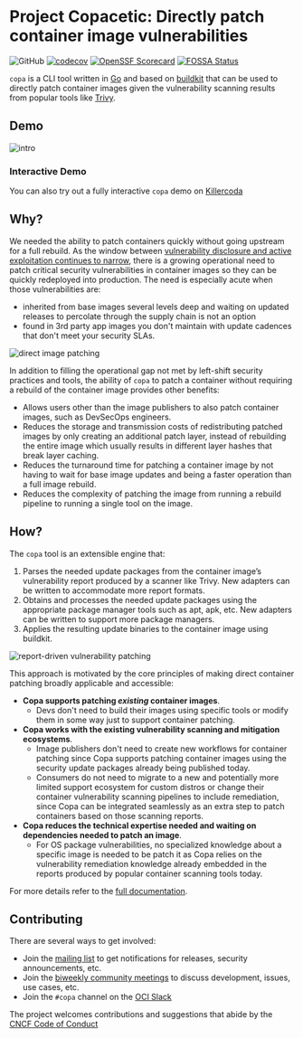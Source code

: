 # Project Copacetic: Directly patch container image vulnerabilities

![GitHub](https://img.shields.io/github/license/project-copacetic/copacetic)
[![codecov](https://codecov.io/gh/project-copacetic/copacetic/branch/main/graph/badge.svg?token=PBC8EPNHRL)](https://codecov.io/gh/project-copacetic/copacetic)
[![OpenSSF Scorecard](https://api.securityscorecards.dev/projects/github.com/project-copacetic/copacetic/badge)](https://api.securityscorecards.dev/projects/github.com/project-copacetic/copacetic)
[![FOSSA Status](https://app.fossa.com/api/projects/git%2Bgithub.com%2Fproject-copacetic%2Fcopacetic.svg?type=shield&issueType=license)](https://app.fossa.com/projects/git%2Bgithub.com%2Fproject-copacetic%2Fcopacetic?ref=badge_shield&issueType=license)

`copa` is a CLI tool written in [Go](https://golang.org) and based on [buildkit](https://github.com/moby/buildkit) that can be used to directly patch container images given the vulnerability scanning results from popular tools like [Trivy](https://github.com/aquasecurity/trivy).

## Demo

![intro](demo/copa-demo.gif)

### Interactive Demo
You can also try out a fully interactive `copa` demo on [Killercoda](https://killercoda.com/salaxander/scenario/try-copa)

## Why?

We needed the ability to patch containers quickly without going upstream for a full rebuild. As the window between [vulnerability disclosure and active exploitation continues to narrow](https://www.bleepingcomputer.com/news/security/hackers-scan-for-vulnerabilities-within-15-minutes-of-disclosure/), there is a growing operational need to patch critical security vulnerabilities in container images so they can be quickly redeployed into production. The need is especially acute when those vulnerabilities are:

- inherited from base images several levels deep and waiting on updated releases to percolate through the supply chain is not an option
- found in 3rd party app images you don't maintain with update cadences that don't meet your security SLAs.

![direct image patching](./docs/imgs/direct-image-patching.png)

In addition to filling the operational gap not met by left-shift security practices and tools, the ability of `copa` to patch a container without requiring a rebuild of the container image provides other benefits:

- Allows users other than the image publishers to also patch container images, such as DevSecOps engineers.
- Reduces the storage and transmission costs of redistributing patched images by only creating an additional patch layer, instead of rebuilding the entire image which usually results in different layer hashes that break layer caching.
- Reduces the turnaround time for patching a container image by not having to wait for base image updates and being a faster operation than a full image rebuild.
- Reduces the complexity of patching the image from running a rebuild pipeline to running a single tool on the image.

## How?

The `copa` tool is an extensible engine that:

1. Parses the needed update packages from the container image’s vulnerability report produced by a scanner like Trivy. New adapters can be written to accommodate more report formats.
2. Obtains and processes the needed update packages using the appropriate package manager tools such as apt, apk, etc. New adapters can be written to support more package managers.
3. Applies the resulting update binaries to the container image using buildkit.

![report-driven vulnerability patching](./docs/imgs/vulnerability-patch.png)

This approach is motivated by the core principles of making direct container patching broadly applicable and accessible:

- **Copa supports patching _existing_ container images**.
  - Devs don't need to build their images using specific tools or modify them in some way just to support container patching.
- **Copa works with the existing vulnerability scanning and mitigation ecosystems**.
  - Image publishers don't need to create new workflows for container patching since Copa supports patching container images using the security update packages already being published today.
  - Consumers do not need to migrate to a new and potentially more limited support ecosystem for custom distros or change their container vulnerability scanning pipelines to include remediation, since Copa can be integrated seamlessly as an extra step to patch containers based on those scanning reports.
- **Copa reduces the technical expertise needed and waiting on dependencies needed to patch an image**.
  - For OS package vulnerabilities, no specialized knowledge about a specific image is needed to be patch it as Copa relies on the vulnerability remediation knowledge already embedded in the reports produced by popular container scanning tools today.

For more details refer to the [full documentation](https://project-copacetic.github.io/copacetic/).

## Contributing
There are several ways to get involved:
* Join the [mailing list](https://groups.google.com/g/project-copa) to get notifications for releases, security announcements, etc.
* Join the [biweekly community meetings](https://docs.google.com/document/d/1QdskbeCtgKcdWYHI6EXkLFxyzTCyVT6e8MgB3CaAhWI/edit#heading=h.294j02tlxam) to discuss development, issues, use cases, etc.
* Join the `#copa` channel on the [OCI Slack](https://communityinviter.com/apps/opencontainers/join-the-oci-community)

The project welcomes contributions and suggestions that abide by the [CNCF Code of Conduct](./CODE_OF_CONDUCT.md)
